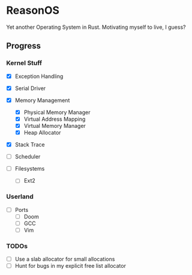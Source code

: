 # ReasonOS

Yet another Operating System in Rust. Motivating myself to live, I guess?

## Progress

### Kernel Stuff

- [x] Exception Handling
- [x] Serial Driver 

- [x] Memory Management
    - [x] Physical Memory Manager
    - [x] Virtual Address Mapping
    - [x] Virtual Memory Manager
    - [x] Heap Allocator

- [x] Stack Trace

- [ ] Scheduler
- [ ] Filesystems
    - [ ] Ext2

### Userland

- [ ] Ports
    - [ ] Doom
    - [ ] GCC
    - [ ] Vim
    
### TODOs
- [ ] Use a slab allocator for small allocations
- [ ] Hunt for bugs in my explicit free list allocator
